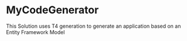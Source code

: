 # MyCodeGenerator
This Solution uses T4 generation to generate an application based on an Entity Framework Model

